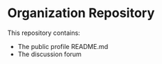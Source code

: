 # Organization Repository

This repository contains:
* The public profile README.md
* The discussion forum
